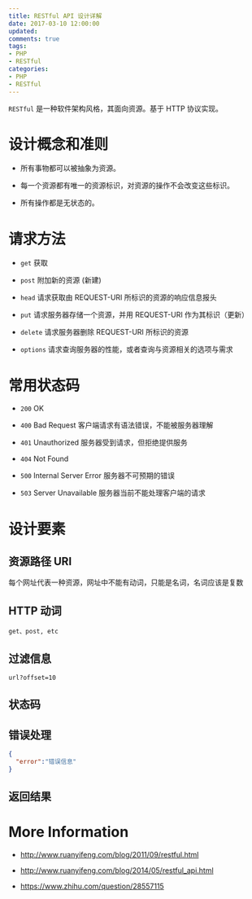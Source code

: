 ```yaml
---
title: RESTful API 设计详解
date: 2017-03-10 12:00:00
updated:
comments: true
tags:
- PHP
- RESTful
categories:
- PHP
- RESTful
---
```


`RESTful` 是一种软件架构风格，其面向资源。基于 HTTP 协议实现。

<!--more-->

# 设计概念和准则

* 所有事物都可以被抽象为资源。

* 每一个资源都有唯一的资源标识，对资源的操作不会改变这些标识。

* 所有操作都是无状态的。

# 请求方法

* `get` 获取

* `post` 附加新的资源 (新建)

* `head` 请求获取由 REQUEST-URI 所标识的资源的响应信息报头

* `put` 请求服务器存储一个资源，并用 REQUEST-URI 作为其标识（更新）

* `delete` 请求服务器删除 REQUEST-URI 所标识的资源

* `options` 请求查询服务器的性能，或者查询与资源相关的选项与需求

# 常用状态码

* `200` OK

* `400` Bad Request 客户端请求有语法错误，不能被服务器理解

* `401` Unauthorized 服务器受到请求，但拒绝提供服务

* `404` Not Found

* `500` Internal Server Error 服务器不可预期的错误

* `503` Server Unavailable 服务器当前不能处理客户端的请求

# 设计要素

## 资源路径 URI

每个网址代表一种资源，网址中不能有动词，只能是名词，名词应该是复数

## HTTP 动词

`get、post, etc`

## 过滤信息

`url?offset=10`

## 状态码

## 错误处理

```json
{
  "error":"错误信息"
}
```

## 返回结果

# More Information

* http://www.ruanyifeng.com/blog/2011/09/restful.html

* http://www.ruanyifeng.com/blog/2014/05/restful_api.html

* https://www.zhihu.com/question/28557115
